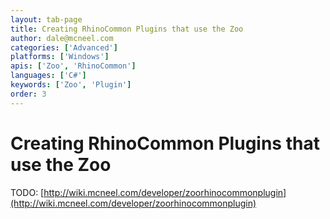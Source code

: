 ```yaml
---
layout: tab-page
title: Creating RhinoCommon Plugins that use the Zoo
author: dale@mcneel.com
categories: ['Advanced']
platforms: ['Windows']
apis: ['Zoo', 'RhinoCommon']
languages: ['C#']
keywords: ['Zoo', 'Plugin']
order: 3
---
```


# Creating RhinoCommon Plugins that use the Zoo

TODO: [http://wiki.mcneel.com/developer/zoorhinocommonplugin](http://wiki.mcneel.com/developer/zoorhinocommonplugin)
